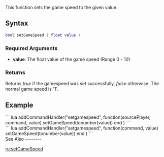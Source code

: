 This function sets the game speed to the given value.

Syntax
------

``` lua
bool setGameSpeed ( float value )
```

### Required Arguments

-   **value**: The float value of the game speed (Range 0 - 10)

### Returns

Returns *true* if the gamespeed was set successfully, *false* otherwise. The normal game speed is '1'.

Example
-------

<section name="Server" class="server" show="true">
``` lua
addCommandHandler("setgamespeed",
  function(sourcePlayer, command, value)
    setGameSpeed(tonumber(value))
  end
)
```

</section>
<section name="Client" class="client" show="true">
``` lua
addCommandHandler("setgamespeed",
  function(command, value)
    setGameSpeed(tonumber(value))
  end
)
```

</section>
See Also
--------

[ru:setGameSpeed](/docs/ru:setGameSpeed.md "wikilink")
